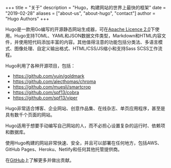 +++
title = "关于"
description = "Hugo，构建网站的世界上最快的框架"
date = "2019-02-28"
aliases = ["about-us", "about-hugo", "contact"]
author = "Hugo Authors"
+++

Hugo是一款用Go编写的开源静态网站生成器，可在[Apache Licence 2.0](https://github.com/gohugoio/hugo/blob/master/LICENSE)下使用。Hugo支持TOML、YAML和JSON数据文件类型，Markdown和HTML内容文件，并使用短代码添加丰富的内容。其他值得注意的功能包括分类法、多语言模式、图像处理、自定义输出格式、HTML/CSS/JS缩小和支持Sass SCSS工作流程。

Hugo利用了各种开源项目，包括：

* https://github.com/yuin/goldmark
* https://github.com/alecthomas/chroma
* https://github.com/muesli/smartcrop
* https://github.com/spf13/cobra
* https://github.com/spf13/viper

Hugo非常适合博客、企业网站、创意作品集、在线杂志、单页应用程序，甚至是具有数千个页面的网站。

Hugo适用于想要手动编写自己网站的人，而不必担心设置复杂的运行时、依赖项和数据库。

使用Hugo构建的网站非常快速、安全，并且可以部署在任何地方，包括AWS、GitHub Pages、Heroku、Netlify和任何其他托管提供商。

在[GitHub](https://github.com/gohugoio)上了解更多并做出贡献。
